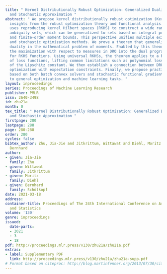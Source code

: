 ```yaml
---
title: " Kernel Distributionally Robust Optimization: Generalized Duality Theorem
  and Stochastic Approximation "
abstract: " We propose kernel distributionally robust optimization (Kernel DRO) using
  insights from the robust optimization theory and functional analysis. Our method
  uses reproducing kernel Hilbert spaces (RKHS) to construct a wide range of convex
  ambiguity sets, which can be generalized to sets based on integral probability metrics
  and finite-order moment bounds. This perspective unifies multiple existing robust
  and stochastic optimization methods. We prove a theorem that generalizes the classical
  duality in the mathematical problem of moments. Enabled by this theorem, we reformulate
  the maximization with respect to measures in DRO into the dual program that searches
  for RKHS functions. Using universal RKHSs, the theorem applies to a broad class
  of loss functions, lifting common limitations such as polynomial losses and knowledge
  of the Lipschitz constant. We then establish a connection between DRO and stochastic
  optimization with expectation constraints. Finally, we propose practical algorithms
  based on both batch convex solvers and stochastic functional gradient, which apply
  to general optimization and machine learning tasks. "
layout: inproceedings
series: Proceedings of Machine Learning Research
publisher: PMLR
issn: 2640-3498
id: zhu21a
month: 0
tex_title: " Kernel Distributionally Robust Optimization: Generalized Duality Theorem
  and Stochastic Approximation "
firstpage: 280
lastpage: 288
page: 280-288
order: 280
cycles: false
bibtex_author: Zhu, Jia-Jie and Jitkrittum, Wittawat and Diehl, Moritz and Sch{\"o}lkopf,
  Bernhard
author:
- given: Jia-Jie
  family: Zhu
- given: Wittawat
  family: Jitkrittum
- given: Moritz
  family: Diehl
- given: Bernhard
  family: Schölkopf
date: 2021-03-18
address:
container-title: Proceedings of The 24th International Conference on Artificial Intelligence
  and Statistics
volume: '130'
genre: inproceedings
issued:
  date-parts:
  - 2021
  - 3
  - 18
pdf: http://proceedings.mlr.press/v130/zhu21a/zhu21a.pdf
extras:
- label: Supplementary PDF
  link: http://proceedings.mlr.press/v130/zhu21a/zhu21a-supp.pdf
# Format based on citeproc: http://blog.martinfenner.org/2013/07/30/citeproc-yaml-for-bibliographies/
---
```

